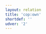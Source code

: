 ```yaml
---
layout: relation
title: 'cop:own'
shortdef: ''
udver: '2'
---
```

<!-- Interlanguage links updated Út zář 29 20:23:26 CEST 2020 -->
